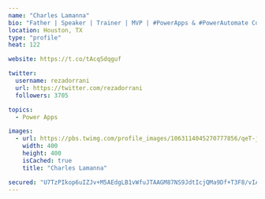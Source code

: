 ```yaml
---
name: "Charles Lamanna"
bio: "Father | Speaker | Trainer | MVP | #PowerApps & #PowerAutomate Community Super User | YouTuber Right-pointing triangle http://youtube.com/c/rezadorrani | Learn - Share - Clockwise rightwards and leftwards open circle arrows"
location: Houston, TX
type: "profile"
heat: 122

website: https://t.co/tAcqSdqguf

twitter:
  username: rezadorrani
  url: https://twitter.com/rezadorrani
  followers: 3705

topics:
  - Power Apps

images:
  - url: https://pbs.twimg.com/profile_images/1063114045270777856/qeT-jpWr_400x400.jpg
    width: 400
    height: 400
    isCached: true
    title: "Charles Lamanna"

secured: "U7TzPIkop6uIZJv+M5AEdgLB1vWfuJTAAGM87NS9JdtIcjQMa9Df+T3F8/vIAqNODuwUN9uG175GmkOicDLVZt/Ttpzd7NyHiU9rKuPL9tBjcgUliAuASTVVgwm6TqNtMNuEudCP+V0P+ADnaNJbyM/mSohI1d0ER8S5Ppv3mLbGghuTEO4Mpap+riBwCcmOesFdxG2MkaRaoAVKR065CgDjuagnPDRo5UzTHnuuKlRIqGjCUi5BPkpyqZM4ZS3C6sqMc+XKOcQqFOX5svGSenxnYT9Z5ILvTMxWobV0GWz7T0wjFNZ9eqdIVLBrmjwv0T3aH3gDzu/qNqGKn117j6Bb3sxTa/X5aVYq9S0Z+sESAFtcefi58n6UPAPtzEdEbWgRHl4OS7hmcBNBGl5vXopdMEzqPPQZ71Fi0G8QoYU=;JPqD+yx5DYiCr5SEJmopLg=="
---
```


